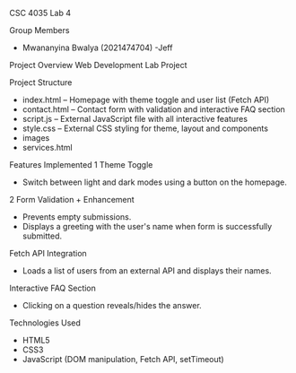  CSC 4035 Lab 4 

 Group Members
- Mwananyina Bwalya (2021474704)
-Jeff 

Project Overview
Web Development Lab Project 

Project Structure
- index.html – Homepage with theme toggle and user list (Fetch API)
- contact.html – Contact form with validation and interactive FAQ section
- script.js – External JavaScript file with all interactive features
- style.css – External CSS styling for theme, layout and components
- images
- services.html

Features Implemented
1 Theme Toggle
- Switch between light and dark modes using a button on the homepage.

2 Form Validation + Enhancement
- Prevents empty submissions.
- Displays a greeting with the user's name when form is successfully submitted.

Fetch API Integration
- Loads a list of users from an external API and displays their names.

Interactive FAQ Section
- Clicking on a question reveals/hides the answer.

 Technologies Used
- HTML5
- CSS3
- JavaScript (DOM manipulation, Fetch API, setTimeout)


